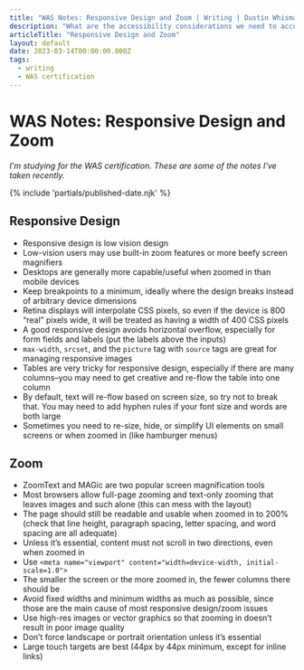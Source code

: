 ```yaml
---
title: "WAS Notes: Responsive Design and Zoom | Writing | Dustin Whisman"
description: "What are the accessibility considerations we need to account for that relate to Responsive Design and Zoom?"
articleTitle: "Responsive Design and Zoom"
layout: default
date: 2023-03-14T00:00:00.000Z
tags:
  - writing
  - WAS certification
---
```


# WAS Notes: Responsive Design and Zoom

_I'm studying for the WAS certification. These are some of the notes I've taken recently._

{% include 'partials/published-date.njk' %}

## Responsive Design

- Responsive design is low vision design
- Low-vision users may use built-in zoom features or more beefy screen magnifiers
- Desktops are generally more capable/useful when zoomed in than mobile devices
- Keep breakpoints to a minimum, ideally where the design breaks instead of arbitrary device dimensions
- Retina displays will interpolate CSS pixels, so even if the device is 800 “real” pixels wide, it will be treated as having a width of 400 CSS pixels
- A good responsive design avoids horizontal overflow, especially for form fields and labels (put the labels above the inputs)
- `max-width`, `srcset`, and the `picture` tag with `source` tags are great for managing responsive images
- Tables are very tricky for responsive design, especially if there are many columns–you may need to get creative and re-flow the table into one column
- By default, text will re-flow based on screen size, so try not to break that. You may need to add hyphen rules if your font size and words are both large
- Sometimes you need to re-size, hide, or simplify UI elements on small screens or when zoomed in (like hamburger menus)

## Zoom

- ZoomText and MAGic are two popular screen magnification tools
- Most browsers allow full-page zooming and text-only zooming that leaves images and such alone (this can mess with the layout)
- The page should still be readable and usable when zoomed in to 200% (check that line height, paragraph spacing, letter spacing, and word spacing are all adequate)
- Unless it’s essential, content must not scroll in two directions, even when zoomed in
- Use `<meta name="viewport" content="width=device-width, initial-scale=1.0">`
- The smaller the screen or the more zoomed in, the fewer columns there should be
- Avoid fixed widths and minimum widths as much as possible, since those are the main cause of most responsive design/zoom issues
- Use high-res images or vector graphics so that zooming in doesn’t result in poor image quality
- Don’t force landscape or portrait orientation unless it’s essential
- Large touch targets are best (44px by 44px minimum, except for inline links)
